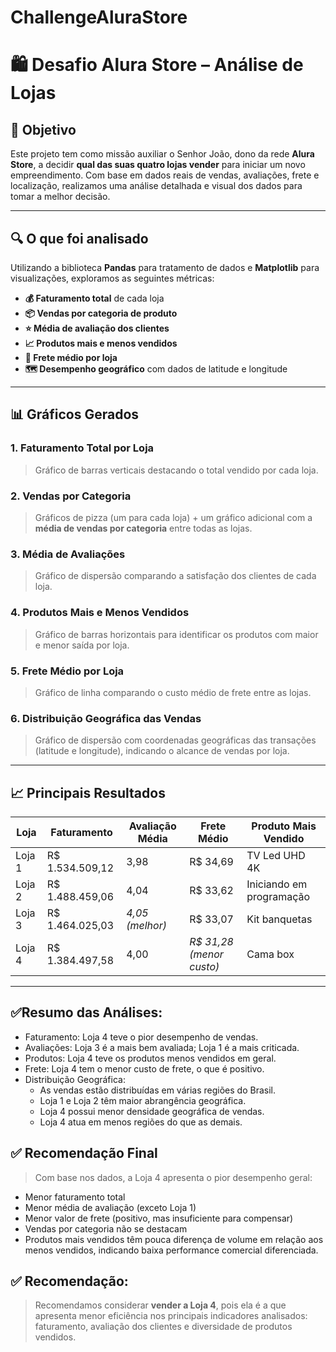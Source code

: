 # ChallengeAluraStore

# 🛍️ Desafio Alura Store – Análise de Lojas

## 📌 Objetivo

Este projeto tem como missão auxiliar o Senhor João, dono da rede **Alura Store**, a decidir **qual das suas quatro lojas vender** para iniciar um novo empreendimento. Com base em dados reais de vendas, avaliações, frete e localização, realizamos uma análise detalhada e visual dos dados para tomar a melhor decisão.

---

## 🔍 O que foi analisado

Utilizando a biblioteca **Pandas** para tratamento de dados e **Matplotlib** para visualizações, exploramos as seguintes métricas:

- **💰 Faturamento total** de cada loja
- **📦 Vendas por categoria de produto**
- **⭐ Média de avaliação dos clientes**
- **📈 Produtos mais e menos vendidos**
- **🚚 Frete médio por loja**
- **🗺️ Desempenho geográfico** com dados de latitude e longitude

---

## 📊 Gráficos Gerados

### 1. **Faturamento Total por Loja**
> Gráfico de barras verticais destacando o total vendido por cada loja.

### 2. **Vendas por Categoria**
> Gráficos de pizza (um para cada loja) + um gráfico adicional com a **média de vendas por categoria** entre todas as lojas.

### 3. **Média de Avaliações**
> Gráfico de dispersão comparando a satisfação dos clientes de cada loja.

### 4. **Produtos Mais e Menos Vendidos**
> Gráfico de barras horizontais para identificar os produtos com maior e menor saída por loja.

### 5. **Frete Médio por Loja**
> Gráfico de linha comparando o custo médio de frete entre as lojas.

### 6. **Distribuição Geográfica das Vendas**
> Gráfico de dispersão com coordenadas geográficas das transações (latitude e longitude), indicando o alcance de vendas por loja.

---

## 📈 Principais Resultados

| Loja     | Faturamento     | Avaliação Média | Frete Médio              | Produto Mais Vendido     |
|----------|-----------------|-----------------|--------------------------|--------------------------|
| Loja 1   | R$ 1.534.509,12 | 3,98            | R$ 34,69                 | TV Led UHD 4K            |
| Loja 2   | R$ 1.488.459,06 | 4,04            | R$ 33,62                 | Iniciando em programação |
| Loja 3   | R$ 1.464.025,03 | *4,05 (melhor)* | R$ 33,07                 | Kit banquetas            |
| Loja 4   | R$ 1.384.497,58 | 4,00            | *R$ 31,28 (menor custo)* | Cama box                 |

---

## ✅Resumo das Análises:

- Faturamento: Loja 4 teve o pior desempenho de vendas.
- Avaliações: Loja 3 é a mais bem avaliada; Loja 1 é a mais criticada.
- Produtos: Loja 4 teve os produtos menos vendidos em geral.
- Frete: Loja 4 tem o menor custo de frete, o que é positivo.
- Distribuição Geográfica:
  - As vendas estão distribuídas em várias regiões do Brasil.
  - Loja 1 e Loja 2 têm maior abrangência geográfica.
  - Loja 4 possui menor densidade geográfica de vendas.
  - Loja 4 atua em menos regiões do que as demais.

## ✅ Recomendação Final

> Com base nos dados, a Loja 4 apresenta o pior desempenho geral:
  - Menor faturamento total
  - Menor média de avaliação (exceto Loja 1)
  - Menor valor de frete (positivo, mas insuficiente para compensar)
  - Vendas por categoria não se destacam
  - Produtos mais vendidos têm pouca diferença de volume em relação aos menos vendidos, indicando baixa performance comercial diferenciada.

## ✅ Recomendação:

> Recomendamos considerar **vender a Loja 4**, pois ela é a que apresenta menor eficiência nos principais indicadores analisados: faturamento, avaliação dos clientes e diversidade de produtos vendidos.
